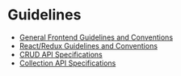 # Guidelines

- [General Frontend Guidelines and Conventions](./frontend.md)
- [React/Redux Guidelines and Conventions](./react-redux.md)
- [CRUD API Specifications](./spec-crud.apib)
- [Collection API Specifications](./spec-collection.apib)
